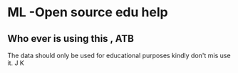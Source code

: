 # ML -Open source edu help
## Who ever is using this , ATB
The data should only be used for educational purposes kindly don't mis use it.
J K
